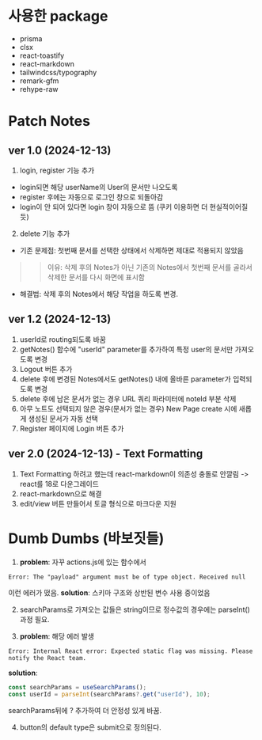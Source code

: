 # 사용한 package
* prisma
* clsx
* react-toastify
* react-markdown
* tailwindcss/typography
* remark-gfm
* rehype-raw



# Patch Notes
## ver 1.0 (2024-12-13)
1. login, register 기능 추가
* login되면 해당 userName의 User의 문서만 나오도록
* register 후에는 자동으로 로그인 창으로 되돌아감
* login이 안 되어 있다면 login 창이 자동으로 뜸
(쿠키 이용하면 더 현실적이어질 듯)
2. delete 기능 추가
* 기존 문제점: 첫번째 문서를 선택한 상태에서 삭제하면 제대로 적용되지 않았음
>> 이유: 삭제 후의 Notes가 아닌 기존의 Notes에서 첫번째 문서를 골라서 삭제한 문서를 다시 화면에 표시함
* 해결법: 삭제 후의 Notes에서 해당 작업을 하도록 변경.
## ver 1.2 (2024-12-13)
1. userId로 routing되도록 바꿈
2. getNotes() 함수에 "userId" parameter를 추가하여 특정 user의 문서만 가져오도록 변경
3. Logout 버튼 추가
4. delete 후에 변경된 Notes에서도 getNotes() 내에 올바른 parameter가 입력되도록 변경
5. delete 후에 남은 문서가 없는 경우 URL 쿼리 파라미터에 noteId 부분 삭제
6. 아무 노트도 선택되지 않은 경우(문서가 없는 경우) New Page create 시에 새롭게 생성된 문서가 자동 선택
7. Register 페이지에 Login 버튼 추가
## ver 2.0 (2024-12-13) - Text Formatting
1. Text Formatting 하려고 했는데 react-markdown이 의존성 충돌로 안깔림
-> react를 18로 다운그레이드
2. react-markdown으로 해결  
3. edit/view 버튼 만들어서 토글 형식으로 마크다운 지원
# Dumb Dumbs (바보짓들)
1. **problem**: 자꾸 actions.js에 있는 함수에서 
```
Error: The "payload" argument must be of type object. Received null
```
이런 에러가 떴음.
**solution**: 스키마 구조와 상반된 변수 사용 중이었음

2. searchParams로 가져오는 값들은 string이므로 정수값의 경우에는 parseInt() 과정 필요.

3. **problem**: 해당 에러 발생
```
Error: Internal React error: Expected static flag was missing. Please notify the React team.
```
**solution**: 
```jsx
const searchParams = useSearchParams();
const userId = parseInt(searchParams?.get("userId"), 10);
```
searchParams뒤에 ? 추가하여 더 안정성 있게 바꿈.

4. button의 default type은 submit으로 정의된다.
